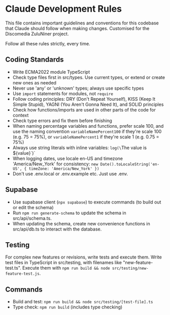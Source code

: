 # Claude Development Rules

This file contains important guidelines and conventions for this codebase that Claude should follow when making changes. Customised for the Discomedia ZuluNiner project.

Follow all these rules strictly, every time.

## Coding Standards

* Write ECMA2022 module TypeScript
* Check type files first in src/types. Use current types, or extend or create new ones as needed
* Never use 'any' or 'unknown' types; always use specific types
* Use `import` statements for modules, not `require`
* Follow coding principles: DRY (Don't Repeat Yourself), KISS (Keep It Simple Stupid), YAGNI (You Aren't Gonna Need It), and SOLID principles
* Check how functions/imports are used in other parts of the code for context
* Check type errors and fix them before finishing
* When naming percentage variables and functions, prefer scale 100, and use the naming convention `variableNamePercent100` if they're scale 100 (e.g. 75 = 75%), or `variableNamePercent1` if they're scale 1 (e.g. 0.75 = 75%)
* Always use string literals with inline variables: `log(\`The value is ${value}\`)`
* When logging dates, use locale en-US and timezone 'America/New_York' for consistency: `new Date().toLocaleString('en-US', { timeZone: 'America/New_York' })`
* Don't use .env.local or .env.example etc. Just use .env.

## Supabase
* Use supabase client (`npx supabase`) to execute commands (to build out or edit the schema)
* Run `npm run generate-schema` to update the schema in src/api/schema.ts.
* When updating the schema, create new convenience functions in src/api/db.ts to interact with the database.

## Testing

For complex new features or revisions, write tests and execute them. Write test files in TypeScript in src/testing, with filenames like "new-feature-test.ts". Execute them with `npm run build && node src/testing/new-feature-test.js`.

## Commands

* Build and test: `npm run build && node src/testing/[test-file].ts`
* Type check: `npm run build` (includes type checking)
